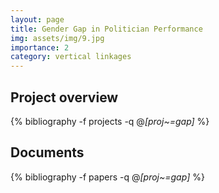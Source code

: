 ```yaml
---
layout: page
title: Gender Gap in Politician Performance 
img: assets/img/9.jpg
importance: 2
category: vertical linkages
---
```


## Project overview

<div class="publications">

  {% bibliography -f projects -q @*[proj~=gap]* %}

</div>

## Documents

<div class="publications">

  {% bibliography -f papers -q @*[proj~=gap]* %}

</div>


